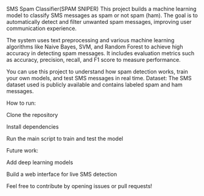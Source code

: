 SMS Spam Classifier(SPAM SNIPER)
This project builds a machine learning model to classify SMS messages as spam or not spam (ham). The goal is to automatically detect and filter unwanted spam messages, improving user communication experience.

The system uses text preprocessing and various machine learning algorithms like Naive Bayes, SVM, and Random Forest to achieve high accuracy in detecting spam messages. It includes evaluation metrics such as accuracy, precision, recall, and F1 score to measure performance.

You can use this project to understand how spam detection works, train your own models, and test SMS messages in real time.
Dataset: The SMS dataset used is publicly available and contains labeled spam and ham messages.

How to run:

Clone the repository

Install dependencies

Run the main script to train and test the model

Future work:

Add deep learning models

Build a web interface for live SMS detection

Feel free to contribute by opening issues or pull requests!

